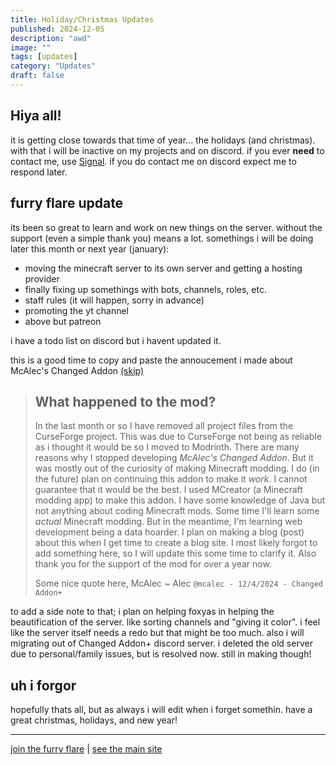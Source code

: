 ```yaml
---
title: Holiday/Christmas Updates
published: 2024-12-05
description: "awd"
image: ""
tags: [updates]
category: "Updates"
draft: false
---
```


## Hiya all!

it is getting close towards that time of year... the holidays (and christmas). with that i will be inactive on my projects and on discord.
if you ever **need** to contact me, use [Signal](https://signal.me/#eu/TTBUATVr4QkAaGKvJVhMf2P225qJbxr44FIzkl19YWBwApJH2eNJYbIt2YCE9Gii).
if you do contact me on discord expect me to respond later.

## furry flare update

its been so great to learn and work on new things on the server. without the support (even a simple thank you) means a lot.
somethings i will be doing later this month or next year (january):
- moving the minecraft server to its own server and getting a hosting provider
- finally fixing up somethings with bots, channels, roles, etc.
- staff rules (it will happen, sorry in advance)
- promoting the yt channel
- above but patreon

i have a todo list on discord but i havent updated it.

this is a good time to copy and paste the annoucement i made about McAlec's Changed Addon [(skip)](#uh-i-forgor)

> ## What happened to the mod?
>
> In the last month or so I have removed all project files from the CurseForge project. This was due to CurseForge not being as reliable as i thought it would be so I moved to Modrinth. There are many reasons why I stopped developing *McAlec's Changed Addon*. But it was mostly out of the curiosity of making Minecraft modding. I do (in the future) plan on continuing this addon to make it *work*. I cannot guarantee that it would be the best. I used MCreator (a Minecraft modding app) to make this addon. I have some knowledge of Java but not anything about coding Minecraft mods. Some time I'll learn some *actual* Minecraft modding. But in the meantime, I'm learning web development being a data hoarder. I plan on making a blog (post) about this when I get time to create a blog site. 
> I most likely forgot to add something here, so I will update this some time to clarify it.
> Also thank you for the support of the mod for over a year now.
>
> Some nice quote here, McAlec
> ~ Alec
`@mcalec - 12/4/2024 - Changed Addon+`

to add a side note to that; i plan on helping foxyas in helping the beautification of the server. like sorting channels and "giving it color".
i feel like the server itself needs a redo but that might be too much. also i will migrating out of Changed Addon+ discord server.
i deleted the old server due to personal/family issues, but is resolved now. still in making though!

## uh i forgor

hopefully thats all, but as always i will edit when i forget somethin.
have a great christmas, holidays, and new year!

---
[join the furry flare](https://discord.gg/hv7aPV7uzP) | [see the main site](https://www.mcalec.dev/)
